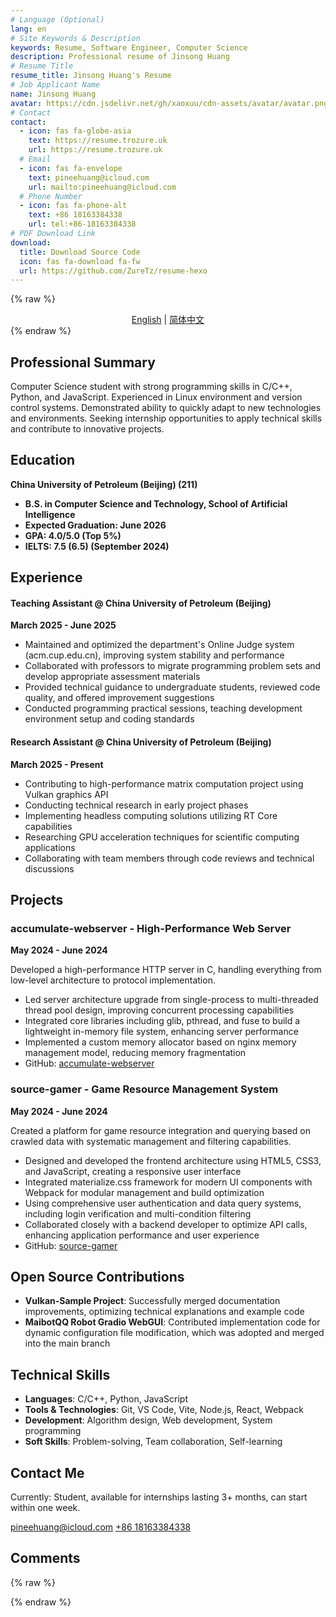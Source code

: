 ```yaml
---
# Language (Optional)
lang: en
# Site Keywords & Description
keywords: Resume, Software Engineer, Computer Science
description: Professional resume of Jinsong Huang
# Resume Title
resume_title: Jinsong Huang's Resume
# Job Applicant Name
name: Jinsong Huang
avatar: https://cdn.jsdelivr.net/gh/xaoxuu/cdn-assets/avatar/avatar.png
# Contact
contact:
  - icon: fas fa-globe-asia
    text: https://resume.trozure.uk
    url: https://resume.trozure.uk
  # Email
  - icon: fas fa-envelope
    text: pineehuang@icloud.com
    url: mailto:pineehuang@icloud.com
  # Phone Number
  - icon: fas fa-phone-alt
    text: +86 18163384338
    url: tel:+86-18163384338
# PDF Download Link
download:
  title: Download Source Code
  icon: fas fa-download fa-fw
  url: https://github.com/ZureTz/resume-hexo
---
```


{% raw %}
<center>
<a href='/'>English</a> | <a href='/zh-cn/'>简体中文</a>
</center>
{% endraw %}

## <i class="fas fa-clipboard-check"></i> Professional Summary

Computer Science student with strong programming skills in C/C++, Python, and JavaScript. Experienced in Linux environment and version control systems. Demonstrated ability to quickly adapt to new technologies and environments. Seeking internship opportunities to apply technical skills and contribute to innovative projects.

## <i class="fas fa-user-graduate"></i> Education

**China University of Petroleum (Beijing) (211)** 
- **B.S. in Computer Science and Technology, School of Artificial Intelligence**
- **Expected Graduation: June 2026**
- **GPA: 4.0/5.0 (Top 5%)**
- **IELTS: 7.5 (6.5) (September 2024)**

## <i class="fas fa-user-tie"></i> Experience

#### Teaching Assistant @ China University of Petroleum (Beijing)
**March 2025 - June 2025**

- Maintained and optimized the department's Online Judge system (acm.cup.edu.cn), improving system stability and performance
- Collaborated with professors to migrate programming problem sets and develop appropriate assessment materials
- Provided technical guidance to undergraduate students, reviewed code quality, and offered improvement suggestions
- Conducted programming practical sessions, teaching development environment setup and coding standards

#### Research Assistant @ China University of Petroleum (Beijing)
**March 2025 - Present**

- Contributing to high-performance matrix computation project using Vulkan graphics API
- Conducting technical research in early project phases
- Implementing headless computing solutions utilizing RT Core capabilities
- Researching GPU acceleration techniques for scientific computing applications
- Collaborating with team members through code reviews and technical discussions

## <i class="fas fa-award"></i> Projects

### accumulate-webserver - High-Performance Web Server
**May 2024 - June 2024**

Developed a high-performance HTTP server in C, handling everything from low-level architecture to protocol implementation.

- Led server architecture upgrade from single-process to multi-threaded thread pool design, improving concurrent processing capabilities
- Integrated core libraries including glib, pthread, and fuse to build a lightweight in-memory file system, enhancing server performance
- Implemented a custom memory allocator based on nginx memory management model, reducing memory fragmentation
- GitHub: [accumulate-webserver](https://github.com/ZureTz/os-web-server)

### source-gamer - Game Resource Management System
**May 2024 - June 2024**

Created a platform for game resource integration and querying based on crawled data with systematic management and filtering capabilities.

- Designed and developed the frontend architecture using HTML5, CSS3, and JavaScript, creating a responsive user interface
- Integrated materialize.css framework for modern UI components with Webpack for modular management and build optimization
- Using comprehensive user authentication and data query systems, including login verification and multi-condition filtering
- Collaborated closely with a backend developer to optimize API calls, enhancing application performance and user experience
- GitHub: [source-gamer](https://github.com/ZureTz/source-gamer-frontend.git)

## <i class="fas fa-code"></i> Open Source Contributions

- **Vulkan-Sample Project**: Successfully merged documentation improvements, optimizing technical explanations and example code
- **MaibotQQ Robot Gradio WebGUI**: Contributed implementation code for dynamic configuration file modification, which was adopted and merged into the main branch

## <i class="fas fa-laptop-code"></i> Technical Skills

- **Languages**: C/C++, Python, JavaScript
- **Tools & Technologies**: Git, VS Code, Vite, Node.js, React, Webpack
- **Development**: Algorithm design, Web development, System programming
- **Soft Skills**: Problem-solving, Team collaboration, Self-learning

## <i class="fas fa-phone-alt"></i> Contact Me

Currently: Student, available for internships lasting 3+ months, can start within one week.

<i class="fas fa-envelope fa-fw"></i> [pineehuang@icloud.com](mailto:pineehuang@icloud.com)
<i class="fas fa-phone-alt fa-fw"></i> [+86 18163384338](tel:+86-18163384338)

## Comments

{% raw %}
<script src="https://utteranc.es/client.js"
        repo="ZureTz/resume-hexo"
        issue-number="18"
        theme="github-light"
        crossorigin="anonymous"
        async>
</script>
{% endraw %}
